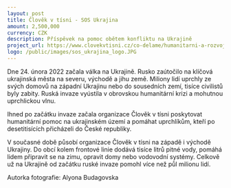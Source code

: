 ```yaml
---
layout: post
title: Člověk v tísni - SOS Ukrajina
amount: 2,500,000
currency: CZK
description: Příspěvek na pomoc obětem konfliktu na Ukrajině
project_url: https://www.clovekvtisni.cz/co-delame/humanitarni-a-rozvojova-pomoc/ukrajina 
logo: /public/images/sos_ukrajina_logo.JPG
---
```


Dne 24. února 2022 začala válka na Ukrajině. Rusko zaútočilo na klíčová ukrajinská města na severu, východě a jihu země. Miliony lidí uprchly ze svých domovů na západní Ukrajinu nebo do sousedních zemí, tisíce civilistů byly zabity. Ruská invaze vyústila v obrovskou humanitární krizi a mohutnou uprchlickou vlnu.

Ihned po začátku invaze začala organizace Člověk v tísni poskytovat humanitární pomoc na ukrajinském území a pomáhat uprchlíkům, kteří po desetitisících přicházeli do České republiky.

V současné době působí organizace Člověk v tísni na západě i východě Ukrajiny. Do obcí kolem frontové linie dodává tisíce litrů pitné vody, pomáhá lidem připravit se na zimu, opravit domy nebo vodovodní systémy. Celkově už na Ukrajině od začátku ruské invaze pomohl více než půl milionu lidí.

Autorka fotografie: Alyona Budagovska



